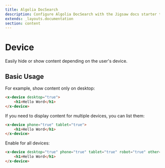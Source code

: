 ```yaml
---
title: Algolia DocSearch
description: Configure Algolia DocSearch with the Jigsaw docs starter template
extends: _layouts.documentation
section: content
---
```


# Device

Easily hide or show content depending on the user's device.

## Basic Usage

For example, show content only on desktop:

```html
<x-device desktop="true">
    <h1>Hello Word</h1>
</x-device>
```

If you need to display content for multiple devices, you can list them:

```html
<x-device phone="true" tablet="true">
    <h1>Hello Word</h1>
</x-device>
```

Enable for all devices:

```html
<x-device desktop="true" phone="true" tablet="true" robot="true" other="true">
    <h1>Hello Word</h1>
</x-device>
```
